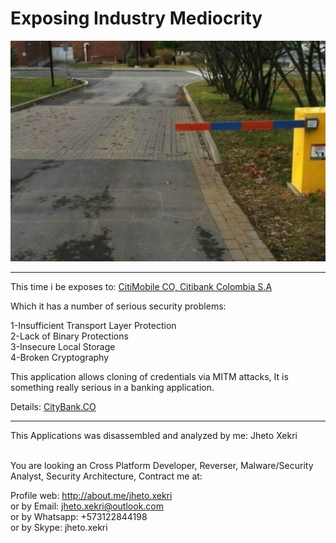 Exposing Industry Mediocrity
============================

![Exposing Industry Mediocrity](bgr.jpeg)

***

This time i be exposes to: [CitiMobile CO, Citibank Colombia S.A](https://play.google.com/store/apps/details?id=com.citi.mobile.co)<br>

Which it has a number of serious security problems:<br>

1-Insufficient Transport Layer Protection<br>
2-Lack of Binary Protections<br>
3-Insecure Local Storage<br>
4-Broken Cryptography<br>

This application allows cloning of credentials via MITM attacks, It is something really serious in a banking application.<br>

Details: [CityBank.CO](https://github.com/JhetoX/ExposingIndustryMediocrity/blob/master/com.citi.mobile.co/Information.md)<br/>

***

This Applications was disassembled and analyzed by me: Jheto Xekri<br><br>

You are looking an Cross Platform Developer, Reverser, Malware/Security Analyst, Security Architecture, Contract me at:<br>

Profile web: http://about.me/jheto.xekri<br>
or by Email: jheto.xekri@outlook.com<br>
or by Whatsapp: +573122844198<br>
or by Skype: jheto.xekri
